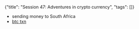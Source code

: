 {"title": "Session 47: Adventures in crypto currency", "tags": []}


* sending money to South Africa
* [btc txn](https://www.blockchain.com/btc/tx/df7132108b55008bc0b234739c5f35ff6e519c9a3b523576b6d9ba070cba8729)


